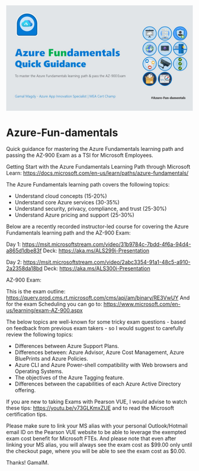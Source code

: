 ![](https://github.com/gamalmagdy/Azure-Fun-damentals/blob/master/Azure-Fun-damentalsHeader.jpg)

# Azure-Fun-damentals
Quick guidance for mastering the Azure Fundamentals learning path and passing the AZ-900 Exam as a TSI for Microsoft Employees.

Getting Start with the Azure Fundamentals Learning Path through Microsoft Learn: https://docs.microsoft.com/en-us/learn/paths/azure-fundamentals/ 

The Azure Fundamentals learning path covers the following topics:
-	Understand cloud concepts (15-20%)
-	Understand core Azure services (30-35%)
-	Understand security, privacy, compliance, and trust (25-30%)
-	Understand Azure pricing and support (25-30%)

Below are a recently recorded instructor-led course for covering the Azure Fundamentals learning path and the AZ-900 Exam:

Day 1: https://msit.microsoftstream.com/video/31b9784c-7bdd-4f6a-94d4-a865d1dbe83f
Deck: https://aka.ms/ALS299i-Presentation 

Day 2: https://msit.microsoftstream.com/video/2abc3354-91a1-48c5-a910-2a2358da18bd 
Deck: https://aka.ms/ALS300i-Presentation 

AZ-900 Exam:

This is the exam outline: https://query.prod.cms.rt.microsoft.com/cms/api/am/binary/RE3VwUY 
And for the exam Scheduling you can go to: https://www.microsoft.com/en-us/learning/exam-AZ-900.aspx 

The below topics are well-known for some tricky exam questions - based on feedback from previous exam takers - so I would suggest to carefully review the following topics:

-	Differences between Azure Support Plans.
-	Differences between: Azure Advisor, Azure Cost Management, Azure BluePrints and Azure Policies.
-	Azure CLI and Azure Power-shell compatibility with Web browsers and Operating Systems.
-	The objectives of the Azure Tagging feature.
-	Differences between the capabilities of each Azure Active Directory offering.


If you are new to taking Exams with Pearson VUE, I would advise to watch these tips: https://youtu.be/v73GLKmxZUE  and to read the Microsoft certification tips.

Please make sure to link your MS alias with your personal Outlook/Hotmail email ID on the Pearson VUE website to be able to leverage the exempted exam cost benefit for Microsoft FTEs. And please note that even after linking your MS alias, you will always see the exam cost as $99.00 only until the checkout page, where you will be able to see the exam cost as $0.00.

Thanks!
GamalM.
